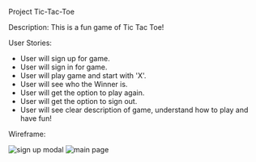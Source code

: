 Project Tic-Tac-Toe

Description:
This is a fun game of Tic Tac Toe!

User Stories:
 - User will sign up for game.
 - User will sign in for game.
 - User will play game and start with 'X'.
 - User will see who the Winner is.
 - User will get the option to play again.
 - User will get the option to sign out.
 - User will see clear description of game, understand how to play and have fun!


Wireframe:

![sign up modal](https://imgur.com/rqHRTnN)
![main page](https://imgur.com/Xd9HewS)